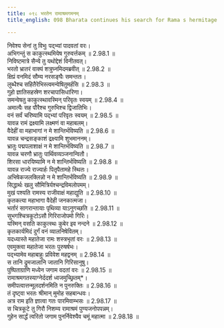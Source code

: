 ```yaml
---
title: ०९८ भरतेन रामाश्रमगमनम्
title_english: 098 Bharata continues his search for Rama s hermitage

---
```



निवेश्य सेनां तु विभुः पद्भ्यां पादवतां वरः।  
अभिगन्तुं स काकुत्स्थमियेष गुरुवर्त्तकम् ॥ 2.98.1 ॥   
निविष्टमात्रे सैन्ये तु यथोद्देशं विनीतवत्।  
भरतो भ्रातरं वाक्यं शत्रुघ्नमिदमब्रवीत् ॥ 2.98.2 ॥   
क्षिप्रं वनमिदं सौम्य नरसङ्घैः समन्ततः।  
लुब्धैश्च सहितैरेभिस्त्वमन्वेषितुमर्हसि ॥ 2.98.3 ॥   
गुहो ज्ञातिसहस्रेण शरचापासिधारिणा।  
समन्वेषतु काकुत्स्थावस्मिन् परिवृतः स्वयम् ॥ 2.98.4 ॥   
अमात्यैः सह पौरैश्च गुरुभिश्च द्विजातिभिः।  
वनं सर्वं चरिष्यामि पद्भ्यां परिवृतः स्वयम् ॥ 2.98.5 ॥   
यावन्न रामं द्रक्ष्यामि लक्ष्मणं वा महाबलम्।  
वैदेहीं वा महाभागां न मे शान्तिर्भविष्यति ॥ 2.98.6 ॥   
यावन्न चन्द्रसङ्काशं द्रक्ष्यामि शुभमाननम्।  
भ्रातुः पद्मपलाशाक्षं न मे शान्तिर्भविष्यति ॥ 2.98.7 ॥   
यावन्न चरणौ भ्रातुः पार्थिवव्यञ्जनान्वितौ।  
शिरसा धारयिष्यामि न मे शान्तिर्भविष्यति ॥ 2.98.8 ॥   
यावन्न राज्ये राज्यार्हः पितृपैतामहे स्थितः।  
अभिषेकजलक्लिन्नो न मे शान्तिर्भविष्यति ॥ 2.98.9 ॥   
सिद्धार्थः खलु सौमित्रिर्यश्चन्द्रविमलोपमम्।  
मुखं पश्यति रामस्य राजीवाक्षं महाद्युति ॥ 2.98.10 ॥   
कृतकत्या महाभागा वैदेही जनकात्मजा।  
भर्तारं सागरान्तायाः पृथिव्या याऽनुगच्छति ॥ 2.98.11 ॥   
सुभगश्चित्रकूटोऽसौ गिरिराजोपमो गिरिः।  
यस्मिन् वसति काकुत्स्थः कुबेर इव नन्दने ॥ 2.98.12 ॥   
कृतकार्यमिदं दुर्गं वनं व्यालनिषेवितम्।  
यदध्यास्ते महातेजा रामः शस्त्रभृतां वरः ॥ 2.98.13 ॥   
एवमुक्त्वा महातेजा भरतः पुरुषर्षभः।  
पद्भ्यामेव महाबाहुः प्रविवेश महद्वनम् ॥ 2.98.14 ॥   
स तानि द्रुमजालानि जातानि गिरिसानुषु।  
पुष्पिताग्राणि मध्येन जगाम वदतां वरः ॥ 2.98.15 ॥   
रामाश्रमगतस्याग्नेर्ददर्श ध्वजमुच्छ्रितम्\*।  
समीपत्वात्तन्मूलदर्शनमिति न पुनरुक्तिः ॥ 2.98.16 ॥   
तं दृष्ट्वा भरतः श्रीमान् मुमोह सहबान्धवः।  
अत्र राम इति ज्ञात्वा गतः पारमिवाम्भसः ॥ 2.98.17 ॥   
स चित्रकूटे तु गिरौ निशम्य रामाश्रमं पुण्यजनोपपन्नम्।  
गुहेन सार्द्धं त्वरितो जगाम पुनर्निवेश्यैव चमूं महात्मा ॥ 2.98.18 ॥   